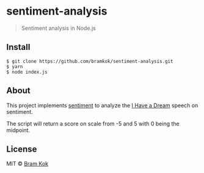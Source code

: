 # sentiment-analysis

> Sentiment analysis in Node.js

## Install

```
$ git clone https://github.com/bramkok/sentiment-analysis.git
$ yarn
$ node index.js
```

## About

This project implements [sentiment](https://github.com/thisandagain/sentiment)
to analyze the [I Have a Dream](https://en.wikipedia.org/wiki/I_Have_a_Dream)
speech on sentiment.

The script will return a score on scale from -5 and 5 with 0 being the midpoint.

## License

MIT © [Bram Kok](https://bramkok.com)
